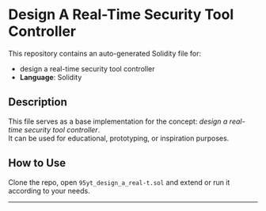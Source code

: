 # Design A Real-Time Security Tool Controller

This repository contains an auto-generated Solidity file for:

- design a real-time security tool controller
- **Language**: Solidity

## Description

This file serves as a base implementation for the concept: *design a real-time security tool controller*.  
It can be used for educational, prototyping, or inspiration purposes.

## How to Use

Clone the repo, open `95yt_design_a_real-t.sol` and extend or run it according to your needs.

---


